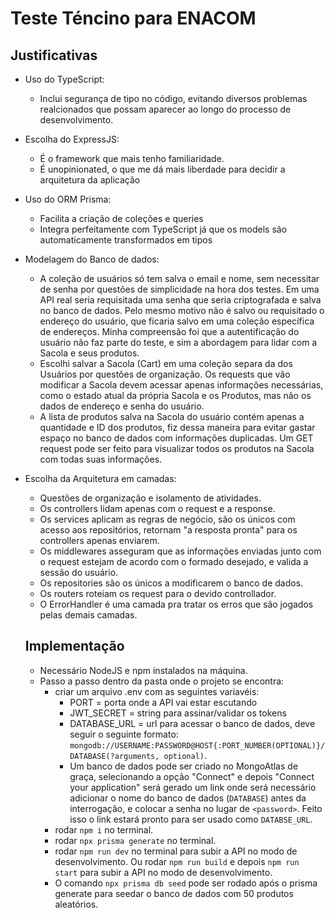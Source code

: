 # Teste Téncino para ENACOM

## Justificativas
- Uso do TypeScript:
  - Inclui segurança de tipo no código, evitando diversos problemas realcionados que possam aparecer ao longo do processo de desenvolvimento.
- Escolha do ExpressJS: 
  - É o framework que mais tenho familiaridade.
  - É unopinionated, o que me dá mais liberdade para decidir a arquitetura da aplicação
- Uso do ORM Prisma:
  - Facilita a criação de coleções e queries
  - Integra perfeitamente com TypeScript já que os models são automaticamente transformados em tipos
- Modelagem do Banco de dados:
  - A coleção de usuários só tem salva o email e nome, sem necessitar de senha por questões de simplicidade na hora dos testes. Em uma API real seria requisitada uma senha que seria criptografada e salva no banco de dados. Pelo mesmo motivo não é salvo ou requisitado o endereço do usuário, que ficaria salvo em uma coleção específica de endereços. Minha compreensão foi que a autentificação do usuário não faz parte do teste, e sim a abordagem para lidar com a Sacola e seus produtos.
  - Escolhi salvar a Sacola (Cart) em uma coleção separa da dos Usuários por questões de organização. Os requests que vão modificar a Sacola devem acessar apenas informações necessárias, como o estado atual da própria Sacola e os Produtos, mas não os dados de endereço e senha do usuário.
  - A lista de produtos salva na Sacola do usuário contém apenas a quantidade e ID dos produtos, fiz dessa maneira para evitar gastar espaço no banco de dados com informações duplicadas. Um GET request pode ser feito para visualizar todos os produtos na Sacola com todas suas informações.
- Escolha da Arquitetura em camadas:
  - Questões de organização e isolamento de atividades.
  - Os controllers lidam apenas com o request e a response.
  - Os services aplicam as regras de negócio, são os únicos com acesso aos repositórios, retornam "a resposta pronta" para os controllers apenas enviarem.
  - Os middlewares asseguram que as informações enviadas junto com o request estejam de acordo com o formado desejado, e valida a sessão do usuário.
  - Os repositories são os únicos a modificarem o banco de dados.
  - Os routers roteiam os request para o devido controllador.
  - O ErrorHandler é uma camada pra tratar os erros que são jogados pelas demais camadas.

  ## Implementação
  - Necessário NodeJS e npm instalados na máquina.
  - Passo a passo dentro da pasta onde o projeto se encontra:
    - criar um arquivo .env com as seguintes variavéis:
      - PORT = porta onde a API vai estar escutando
      - JWT_SECRET = string para assinar/validar os tokens
      - DATABASE_URL = url para acessar o banco de dados, deve seguir o seguinte formato: `mongodb://USERNAME:PASSWORD@HOST{:PORT_NUMBER(OPTIONAL)}/DATABASE(?arguments, optional)`. 
      - Um banco de dados pode ser criado no MongoAtlas de graça, selecionando a opção "Connect" e depois "Connect your application" será gerado um link onde será necessário adicionar o nome do banco de dados (`DATABASE`) antes da interrogação, e colocar a senha no lugar de `<password>`. Feito isso o link estará pronto para ser usado como `DATABSE_URL`.
    - rodar `npm i` no terminal.
    - rodar `npx prisma generate` no terminal.
    - rodar `npm run dev` no terminal para subir a API no modo de desenvolvimento. Ou rodar `npm run build` e depois `npm run start` para subir a API no modo de desenvolvimento.
    - O comando `npx prisma db seed` pode ser rodado após o prisma generate para seedar o banco de dados com 50 produtos aleatórios.